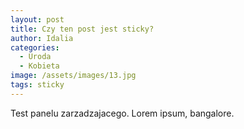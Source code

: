 ```yaml
---
layout: post
title: Czy ten post jest sticky?
author: Idalia
categories:
  - Uroda
  - Kobieta
image: /assets/images/13.jpg
tags: sticky
---
```

Test panelu zarzadzajacego. Lorem ipsum, bangalore.
